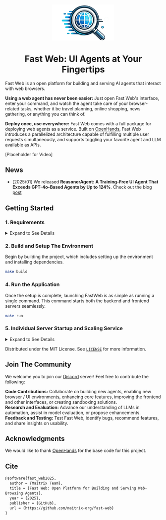 <a name="readme-top"></a>

<!--
*** Thanks for checking out the Best-README-Template. If you have a suggestion
*** that would make this better, please fork the repo and create a pull request
*** or simply open an issue with the tag "enhancement".
*** Don't forget to give the project a star!
*** Thanks again! Now go create something AMAZING! :D
-->

<!-- PROJECT SHIELDS -->
<!--
*** I'm using markdown "reference style" links for readability.
*** Reference links are enclosed in brackets [ ] instead of parentheses ( ).
*** See the bottom of this document for the declaration of the reference variables
*** for contributors-url, forks-url, etc. This is an optional, concise syntax you may use.
*** https://www.markdownguide.org/basic-syntax/#reference-style-links
-->

<!-- PROJECT LOGO -->
<div align="center">
  <img src="./fast-web-icon.png" alt="Fast Web Logo" width="200">
  <h1 align="center">Fast Web: UI Agents at Your Fingertips</h1>
  <!-- Change based on updated links or names in the future -->
  <!-- <a href="https://discord.gg/NdQD6eJzch"><img src="https://img.shields.io/badge/Discord-Join-blue?logo=discord&logoColor=white&style=for-the-badge" alt="Join our Discord community"></a> -->
</div>
<!-- <hr> -->
Fast Web is an open platform for building and serving AI agents that interact with web browsers.

**Using a web agent has never been easier:** Just open Fast Web's interface, enter your command, and watch the agent take care of your browser-related tasks, whether it be travel planning, online shopping, news gathering, or anything you can think of.

**Deploy once, use everywhere:** Fast Web comes with a full package for deploying web agents as a service. Built on [OpenHands](https://github.com/All-Hands-AI/OpenHands), Fast Web introduces a parallelized architecture capable of fulfilling multiple user requests simultaneously, and supports toggling your favorite agent and LLM available as APIs.

<!--Update if repository changes name or location-->
<!--TODO: change the video link-->
[Placeholder for Video]

## News
- [2025/01] We released **ReasonerAgent: A Training-Free UI Agent That Exceeds GPT-4o-Based Agents by Up to 124%**. Check out the blog [post](about:blank)

## Getting Started

### 1. Requirements

<details>
<summary>Expand to See Details</summary>

* Linux, Mac OS, or [WSL on Windows](https://learn.microsoft.com/en-us/windows/wsl/install)
* [Docker](https://docs.docker.com/engine/install/) (For those on MacOS, make sure to allow the default Docker socket to be used from advanced settings!)
* [Python](https://www.python.org/downloads/) = 3.11
* [NodeJS](https://nodejs.org/en/download/package-manager) >= 18.17.1
* [Poetry](https://python-poetry.org/docs/#installing-with-the-official-installer) >= 1.8

Make sure you have all these dependencies installed before moving on to `make build`.

#### Develop without sudo access
If you want to develop without system admin/sudo access to upgrade/install `Python` and/or `NodeJs`, you can use `conda` or `mamba` to manage the packages for you:

```bash
# Download and install Mamba (a faster version of conda)
curl -L -O "https://github.com/conda-forge/miniforge/releases/latest/download/Miniforge3-$(uname)-$(uname -m).sh"
bash Miniforge3-$(uname)-$(uname -m).sh

# Install Python 3.11, nodejs, and poetry
mamba install python=3.11
mamba install conda-forge::nodejs
mamba install conda-forge::poetry
```

</details>



### 2. Build and Setup The Environment

Begin by building the project, which includes setting up the environment and installing dependencies.

```bash
make build
```

### 4. Run the Application

Once the setup is complete, launching FastWeb is as simple as running a single command. This command starts both the backend and frontend servers seamlessly.

```bash
make run
```

### 5. Individual Server Startup and Scaling Service

<details>
<summary>Expand to See Details</summary>

- **Start the Backend Server:** If you prefer, you can start the backend server independently to focus on backend-related tasks or configurations.
    ```bash
    make start-backend
    ```
- **Start Multiple Backend Server with Specified Port:** If you prefer, you can also start multiple backend server independently on different terminals with custom ports for running multiple requests (one request per backend). We aim to support a more scalable approach to multiple backends going forward.
    ```bash
    BACKEND_PORT={port_of_your_choice} make start-backend
    ```
- **Start the Frontend Server:** Similarly, you can start the frontend server on its own to work on frontend-related components or interface enhancements.
    ```bash
    make start-frontend
    ```

</details>

Distributed under the MIT License. See [`LICENSE`](./LICENSE) for more information.

## Join The Community

We welcome you to join our [Discord](https://discord.gg/NdQD6eJzch) server! Feel free to contribute the following:

**Code Contributions:** Collaborate on building new agents, enabling new browser / UI environments, enhancing core features, improving the frontend and other interfaces, or creating sandboxing solutions.\
**Research and Evaluation:** Advance our understanding of LLMs in automation, assist in model evaluation, or propose enhancements.\
**Feedback and Testing:** Test Fast Web, identify bugs, recommend features, and share insights on usability.

## Acknowledgments
We would like to thank [OpenHands](https://github.com/All-Hands-AI/OpenHands) for the base code for this project.
<!--TODO: Anything else to add?-->

## Cite

<!--TODO: Should edit this if github changes-->
```
@software{fast_web2025,
  author = {Maitrix Team},
  title = {Fast Web: Open Platform for Building and Serving Web-Browsing Agents},
  year = {2025},
  publisher = {GitHub},
  url = {https://github.com/maitrix-org/fast-web}
}
```
